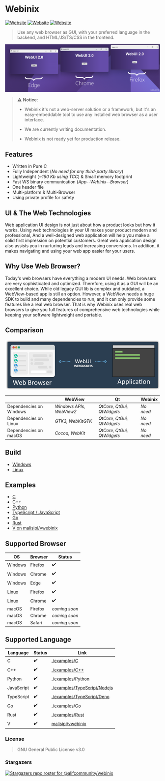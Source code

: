 # Webinix

[![Website](https://img.shields.io/circleci/project/github/badges/shields/master?style=for-the-badge)](https://github.com/alifcommunity/webinix) [![Website](https://img.shields.io/github/issues/alifcommunity/webinix.svg?branch=master&style=for-the-badge&url=https://google.com)](https://github.com/alifcommunity/webinix/issues) [![Website](https://img.shields.io/website?label=webinix.me&style=for-the-badge&url=https://google.com)](https://webinix.me/)

> Use any web browser as GUI, with your preferred language in the backend, and HTML/JS/TS/CSS in the frontend.

![ScreenShot](screenshot.png)

> :warning: **Notice**:
> 
> * Webinix it's not a web-server solution or a framework, but it's an easy-embeddable tool to use any installed web browser as a user interface.
> 
> * We are currently writing documentation.
> 
> * Webinix is not ready yet for production release.

## Features

- Written in Pure C
- Fully Independent (*No need for any third-party library*)
- Lightweight (*~160 Kb using TCC*) & Small memory footprint
- Fast WS binary communication (*App--Webinix--Browser*)
- One header file
- Multi-platform & Multi-Browser
- Using private profile for safety

## UI & The Web Technologies

Web application UI design is not just about how a product looks but how it works. Using web technologies in your UI makes your product modern and professional, And a well-designed web application will help you make a solid first impression on potential customers. Great web application design also assists you in nurturing leads and increasing conversions. In addition, it makes navigating and using your web app easier for your users.

## Why Use Web Browser?

Today's web browsers have everything a modern UI needs. Web browsers are very sophisticated and optimized. Therefore, using it as a GUI will be an excellent choice. While old legacy GUI lib is complex and outdated, a WebView-based app is still an option. However, a WebView needs a huge SDK to build and many dependencies to run, and it can only provide some features like a real web browser. That is why Webinix uses real web browsers to give you full features of comprehensive web technologies while keeping your software lightweight and portable.

## Comparison

![ScreenShot](webinix_diagram.png)

|  | WebView | Qt | Webinix |
| ------ | ------ | ------ | ------ |
| Dependencies on Windows | *Windows APIs, WebView2* | *QtCore, QtGui, QtWidgets* | *No need* |
| Dependencies on Linux | *GTK3, WebKitGTK* | *QtCore, QtGui, QtWidgets* | *No need* |
| Dependencies on macOS | *Cocoa, WebKit* | *QtCore, QtGui, QtWidgets* | *No need* |

## Build

 - [Windows](https://github.com/alifcommunity/webinix/tree/main/build/Windows)
 - [Linux](https://github.com/alifcommunity/webinix/tree/main/build/Linux)

## Examples

 - [C](https://github.com/alifcommunity/webinix/tree/main/examples/C)
 - [C++](https://github.com/alifcommunity/webinix/tree/main/examples/C++)
 - [Python](https://github.com/alifcommunity/webinix/tree/main/examples/Python)
 - [TypeScript / JavaScript](https://github.com/alifcommunity/webinix/tree/main/examples/TypeScript)
 - [Go](https://github.com/alifcommunity/webinix/tree/main/examples/Go/hello_world)
 - [Rust](https://github.com/alifcommunity/webinix/tree/main/examples/Rust/hello_world)
 - [V on malisipi/vwebinix](https://github.com/malisipi/vwebinix/tree/main/examples)
 
## Supported Browser

| OS | Browser | Status |
| ------ | ------ | ------ |
| Windows | Firefox | ✔️ |
| Windows | Chrome | ✔️ |
| Windows | Edge | ✔️ |
| Linux | Firefox | ✔️ |
| Linux | Chrome | ✔️ |
| macOS | Firefox | *coming soon* |
| macOS | Chrome | *coming soon* |
| macOS | Safari | *coming soon* |

## Supported Language

| Language | Status | Link |
| ------ | ------ | ------ |
| C | ✔️ | [./examples/C](https://github.com/alifcommunity/webinix/tree/main/examples/C) |
| C++ | ✔️ | [./examples/C++](https://github.com/alifcommunity/webinix/tree/main/examples/C%2B%2B) |
| Python | ✔️ | [./examples/Python](https://github.com/alifcommunity/webinix/tree/main/examples/Python) |
| JavaScript | ✔️ | [./examples/TypeScript/Nodejs](https://github.com/alifcommunity/webinix/tree/main/examples/TypeScript/Nodejs) |
| TypeScript | ✔️ | [./examples/TypeScript/Deno](https://github.com/alifcommunity/webinix/tree/main/examples/TypeScript/Deno) |
| Go | ✔️ | [./examples/Go](https://github.com/alifcommunity/webinix/tree/main/examples/Go) |
| Rust | ✔️ | [./examples/Rust](https://github.com/alifcommunity/webinix/tree/main/examples/Rust) |
| V | ✔️ | [malisipi/vwebinix](https://github.com/malisipi/vwebinix) |

### License

> GNU General Public License v3.0

### Stargazers

[![Stargazers repo roster for @alifcommunity/webinix](https://reporoster.com/stars/alifcommunity/webinix)](https://github.com/alifcommunity/webinix/stargazers)
